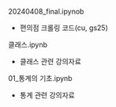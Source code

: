 20240408_final.ipynob
- 편의점 크롤링 코드(cu, gs25)


클래스.ipynb
- 클래스 관련 강의자료


01_통계의 기초.ipynb
-  통계 관련 강의자료




